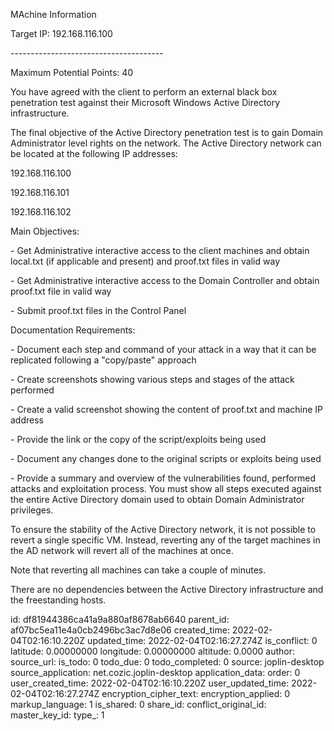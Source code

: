 MAchine Information

Target IP: 192.168.116.100

\-\-\-\-\-\-\-\-\-\-\-\-\-\-\-\-\-\-\-\-\-\-\-\-\-\-\-\-\-\-\-\-\-\-\-\-\-\-

Maximum Potential Points: 40

You have agreed with the client to perform an external black box penetration test against their Microsoft Windows Active Directory infrastructure.

The final objective of the Active Directory penetration test is to gain Domain Administrator level rights on the network. The Active Directory network can be located at the following IP addresses:

192.168.116.100

192.168.116.101

192.168.116.102

Main Objectives:

\- Get Administrative interactive access to the client machines and obtain local.txt (if applicable and present) and proof.txt files in valid way

\- Get Administrative interactive access to the Domain Controller and obtain proof.txt file in valid way

\- Submit proof.txt files in the Control Panel

Documentation Requirements:

\- Document each step and command of your attack in a way that it can be replicated following a "copy/paste" approach

\- Create screenshots showing various steps and stages of the attack performed

\- Create a valid screenshot showing the content of proof.txt and machine IP address

\- Provide the link or the copy of the script/exploits being used

\- Document any changes done to the original scripts or exploits being used

\- Provide a summary and overview of the vulnerabilities found, performed attacks and exploitation process. You must show all steps executed against the entire Active Directory domain used to obtain Domain Administrator privileges.

To ensure the stability of the Active Directory network, it is not possible to revert a single specific VM. Instead, reverting any of the target machines in the AD network will revert all of the machines at once.

Note that reverting all machines can take a couple of minutes.

There are no dependencies between the Active Directory infrastructure and the freestanding hosts.

id: df81944386ca41a9a880af8678ab6640
parent_id: af07bc5ea11e4a0cb2496bc3ac7d8e06
created_time: 2022-02-04T02:16:10.220Z
updated_time: 2022-02-04T02:16:27.274Z
is_conflict: 0
latitude: 0.00000000
longitude: 0.00000000
altitude: 0.0000
author: 
source_url: 
is_todo: 0
todo_due: 0
todo_completed: 0
source: joplin-desktop
source_application: net.cozic.joplin-desktop
application_data: 
order: 0
user_created_time: 2022-02-04T02:16:10.220Z
user_updated_time: 2022-02-04T02:16:27.274Z
encryption_cipher_text: 
encryption_applied: 0
markup_language: 1
is_shared: 0
share_id: 
conflict_original_id: 
master_key_id: 
type_: 1